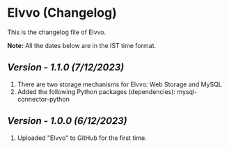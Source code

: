 # Elvvo (Changelog)

This is the changelog file of Elvvo.

**Note:** All the dates below are in the IST time format.

## <i>Version - 1.1.0 (7/12/2023)</i>

1. There are two storage mechanisms for Elvvo: Web Storage and MySQL
2. Added the following Python packages (dependencies): mysql-connector-python

## <i>Version - 1.0.0 (6/12/2023)</i>

1. Uploaded "Elvvo" to GitHub for the first time.